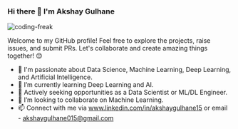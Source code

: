 ### Hi there 👋 I'm Akshay Gulhane
![coding-freak](https://github.com/Akshay-Gulhane15/Akshay-Gulhane15/assets/168900655/3eca5fb6-7927-4ba5-bddf-e861f3cc969f)


Welcome to my GitHub profile! Feel free to explore the projects, raise issues, and submit PRs. Let's collaborate and create amazing things together! 😊

- 🔭 I'm passionate about Data Science, Machine Learning, Deep Learning, and Artificial Intelligence.
- 🌱 I’m currently learning Deep Learning and AI.
- 💼 Actively seeking opportunities as a Data Scientist or ML/DL Engineer.
- 👯 I’m looking to collaborate on Machine Learning.
- 📫 Connect with me via www.linkedin.com/in/akshaygulhane15 or email - akshaygulhane015@gmail.com


